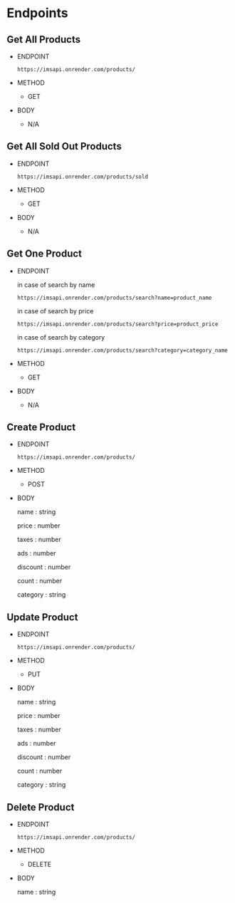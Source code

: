 # Endpoints

## Get All Products

- ENDPOINT

    `https://imsapi.onrender.com/products/`

- METHOD

    - GET

- BODY

    - N/A
 
## Get All Sold Out Products

- ENDPOINT

    `https://imsapi.onrender.com/products/sold`

- METHOD

    - GET

- BODY

    - N/A
## Get One Product

- ENDPOINT

    in case of search by name

    `https://imsapi.onrender.com/products/search?name=product_name`

    in case of search by price

    `https://imsapi.onrender.com/products/search?price=product_price`

    in case of search by category

    `https://imsapi.onrender.com/products/search?category=category_name`

- METHOD

    - GET

- BODY

    - N/A

## Create Product

- ENDPOINT

    `https://imsapi.onrender.com/products/`

- METHOD

    - POST

- BODY

    
    name : string

    price : number

    taxes : number

    ads : number

    discount : number

    count : number

    category : string 
    

## Update Product

- ENDPOINT

    `https://imsapi.onrender.com/products/`

- METHOD

    - PUT

- BODY

    name : string

    price : number

    taxes : number

    ads : number

    discount : number

    count : number
    
    category : string 

## Delete Product

- ENDPOINT

    `https://imsapi.onrender.com/products/`

- METHOD

    - DELETE

- BODY

    name : string
